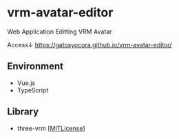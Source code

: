 # vrm-avatar-editor
Web Application Editting VRM Avatar

Access↓
https://gatosyocora.github.io/vrm-avatar-editor/

## Environment
* Vue.js
* TypeScript

## Library
* three-vrm [[MITLicense](https://github.com/pixiv/three-vrm/blob/dev/LICENSE)]